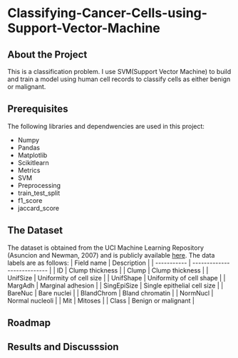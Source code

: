 # Classifying-Cancer-Cells-using-Support-Vector-Machine

## About the Project
This is a classification problem. I use SVM(Support Vector Machine) to build and train a model using human cell records to classify cells as either benign or malignant.

## Prerequisites
The following libraries and dependwencies are used in this project:
* Numpy
* Pandas
* Matplotlib
* Scikitlearn
* Metrics
* SVM
* Preprocessing
* train_test_split
* f1_score
* jaccard_score

## The Dataset 
The dataset is obtained from the UCI Machine Learning Repository (Asuncion and Newman, 2007) and is publicly available [here](/IBMDeveloperSkillsNetwork-ML0101EN-SkillsNetwork/labs/Module%203/data/cell_samples.csv).
The data labels are as follows:
| Field name  | Description                 |
| ----------- | --------------------------- |
| ID          | Clump thickness             |
| Clump       | Clump thickness             |
| UnifSize    | Uniformity of cell size     |
| UnifShape   | Uniformity of cell shape    |
| MargAdh     | Marginal adhesion           |
| SingEpiSize | Single epithelial cell size |
| BareNuc     | Bare nuclei                 |
| BlandChrom  | Bland chromatin             |
| NormNucl    | Normal nucleoli             |
| Mit         | Mitoses                     |
| Class       | Benign or malignant         |




## Roadmap
## Results and Discusssion
